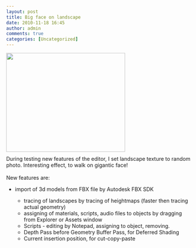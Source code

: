 ```yaml
---
layout: post
title: Big face on landscape
date: 2010-11-18 16:45
author: admin
comments: true
categories: [Uncategorized]
---
```

<a onblur="try {parent.deselectBloggerImageGracefully();} catch(e) {}" href="http://1.bp.blogspot.com/_LfYx03jjmdk/TOVYQOAlMbI/AAAAAAAABBc/Bgfcsj4g-bo/s1600/editor_face.jpg"><img style="margin:0 10px 10px 0;cursor:pointer; cursor:hand;width: 320px; height: 267px;" src="http://1.bp.blogspot.com/_LfYx03jjmdk/TOVYQOAlMbI/AAAAAAAABBc/Bgfcsj4g-bo/s320/editor_face.jpg" border="0" alt="" id="BLOGGER_PHOTO_ID_5540931952210948530" /></a><br />During testing new features of the editor, I set landscape texture to random photo. Interesting effect, to walk on gigantic face!<br /><br />New features are:<br /><ul><li>import of 3d models from FBX file by Autodesk FBX SDK

* tracing of landscapes by tracing of heightmaps (faster then tracing actual geometry)
* assigning of materials, scripts, audio files to objects by dragging from Explorer or Assets window
* Scripts - editing by Notepad, assigning to object, removing.
* Depth Pass before Geometry Buffer Pass, for Deferred Shading
* Current insertion position, for cut-copy-paste
